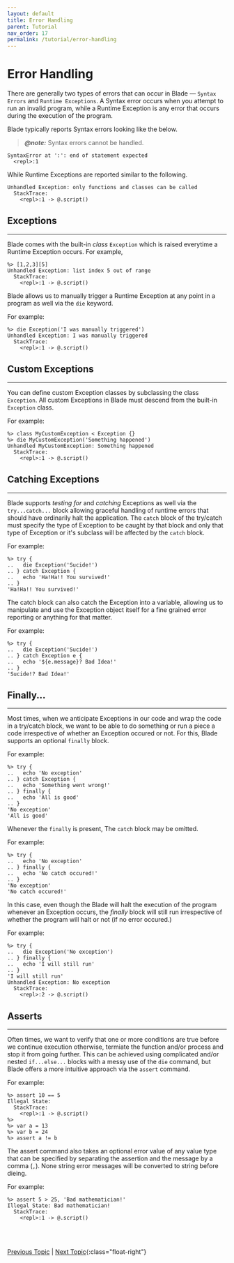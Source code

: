 ```yaml
---
layout: default
title: Error Handling
parent: Tutorial
nav_order: 17
permalink: /tutorial/error-handling
---
```


# Error Handling

There are generally two types of errors that can occur in Blade &mdash; `Syntax Errors` and `Runtime Exceptions`. 
A Syntax error occurs when you attempt to run an invalid program, while a Runtime Exception is any error that occurs 
during the execution of the program. 

Blade typically reports Syntax errors looking like the below.

> **_@note:_** Syntax errors cannot be handled.

```blade-repl
SyntaxError at ':': end of statement expected
  <repl>:1
```

While Runtime Exceptions are reported similar to the following.

```blade-repl
Unhandled Exception: only functions and classes can be called
  StackTrace:
    <repl>:1 -> @.script()
```


## Exceptions
---

Blade comes with the built-in _class_ `Exception` which is raised everytime a Runtime Exception occurs. For example,

```blade-repl
%> [1,2,3][5]
Unhandled Exception: list index 5 out of range
  StackTrace:
    <repl>:1 -> @.script()
```

Blade allows us to manually trigger a Runtime Exception at any point in a program as well via the `die` keyword. 

For example:

```blade-repl
%> die Exception('I was manually triggered')
Unhandled Exception: I was manually triggered
  StackTrace:
    <repl>:1 -> @.script()
```


## Custom Exceptions
---

You can define custom Exception classes by subclassing the class `Exception`. All custom Exceptions in Blade must descend 
from the built-in `Exception` class.

For example:

```blade-repl
%> class MyCustomException < Exception {}
%> die MyCustomException('Something happened')
Unhandled MyCustomException: Something happened
  StackTrace:
    <repl>:1 -> @.script()
```


## Catching Exceptions
---

Blade supports _testing for_ and _catching_ Exceptions as well via the `try...catch...` block allowing graceful handling of 
runtime errors that should have ordinarily halt the application. The `catch` block of the try/catch must specify the type of 
Exception to be caught by that block and only that type of Exception or it's subclass will be affected by the `catch` block.

For example:

```blade-repl
%> try {
..   die Exception('Sucide!')
.. } catch Exception {
..   echo 'Ha!Ha!! You survived!'
.. }
'Ha!Ha!! You survived!'
```

The catch block can also catch the Exception into a variable, allowing us to manipulate and use the Exception object itself 
for a fine grained error reporting or anything for that matter.

For example:

```blade-repl
%> try {
..   die Exception('Sucide!')
.. } catch Exception e {
..   echo '${e.message}? Bad Idea!'
.. }
'Sucide!? Bad Idea!'
```

<!-- A try block may also have more than one corresponding catch block all treating different types of Exceptions as shown in the 
following example.

```blade-repl
``` -->


## Finally...
---

Most times, when we anticipate Exceptions in our code and wrap the code in a try/catch block, we want to be able to do 
something or run a piece a code irrespective of whether an Exception occured or not. For this, Blade supports an optional 
`finally` block.

For example:

```blade-repl
%> try {
..   echo 'No exception'
.. } catch Exception {
..   echo 'Something went wrong!'
.. } finally {
..   echo 'All is good'
.. }
'No exception'
'All is good'
```

Whenever the `finally` is present, The `catch` block may be omitted. 

For example:

```blade-repl
%> try {
..   echo 'No exception'
.. } finally {
..   echo 'No catch occured!'
.. }
'No exception'
'No catch occured!'
```

In this case, even though the Blade will halt the execution of the program whenever an Exception occurs, the _finally_ 
block will still run irrespective of whether the program will halt or not (if no error occured.)


For example:

```blade-repl
%> try {
..   die Exception('No exception')
.. } finally {
..   echo 'I will still run'
.. }
'I will still run'
Unhandled Exception: No exception
  StackTrace:
    <repl>:2 -> @.script()
```


## Asserts
---

Often times, we want to verify that one or more conditions are true before we continue execution otherwise, termiate the 
function and/or process and stop it from going further. This can be achieved using complicated and/or nested `if...else...` 
blocks with a messy use of the `die` command, but Blade offers a more intuitive approach via the `assert` command.

For example:

```blade-repl
%> assert 10 == 5
Illegal State:
  StackTrace:
    <repl>:1 -> @.script()
%> 
%> var a = 13
%> var b = 24
%> assert a != b
```

The assert command also takes an optional error value of any value type that can be specified by separating the assertion 
and the message by a comma (`,`). None string error messages will be converted to string before dieing.

For example:

```blade-repl
%> assert 5 > 25, 'Bad mathematician!'
Illegal State: Bad mathematician!
  StackTrace:
    <repl>:1 -> @.script()
```




<br><br>

[Previous Topic](./working-with-files) | [Next Topic](./modules){:class="float-right"}